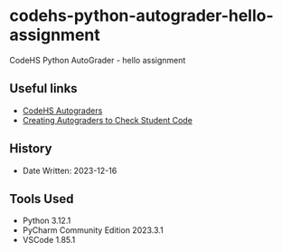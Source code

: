 # codehs-python-autograder-hello-assignment
 CodeHS Python AutoGrader - hello assignment
 ## Useful links
 * [CodeHS Autograders](https://help.codehs.com/en/articles/3335521-codehs-autograders)
 * [Creating Autograders to Check Student Code](https://help.codehs.com/en/articles/2119075-creating-autograders-to-check-student-code)
## History
* Date Written: 2023-12-16
## Tools Used
* Python 3.12.1
* PyCharm Community Edition 2023.3.1
* VSCode 1.85.1
